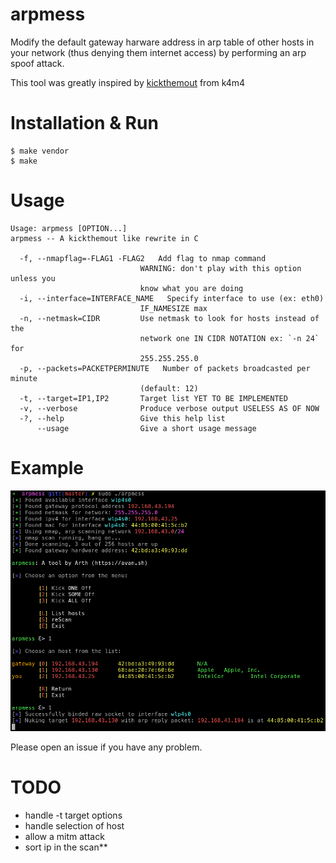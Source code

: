 # arpmess
Modify the default gateway harware address in arp table of other hosts in your network (thus denying them internet access) by performing an arp spoof attack.  

This tool was greatly inspired by [kickthemout](https://github.com/k4m4/kickthemout) from k4m4

# Installation & Run
```
$ make vendor
$ make
```

# Usage
```
Usage: arpmess [OPTION...] 
arpmess -- A kickthemout like rewrite in C

  -f, --nmapflag=-FLAG1 -FLAG2   Add flag to nmap command 
                             WARNING: don't play with this option unless you
                             know what you are doing
  -i, --interface=INTERFACE_NAME   Specify interface to use (ex: eth0)
                             IF_NAMESIZE max
  -n, --netmask=CIDR         Use netmask to look for hosts instead of the
                             network one IN CIDR NOTATION ex: `-n 24` for
                             255.255.255.0
  -p, --packets=PACKETPERMINUTE   Number of packets broadcasted per minute
                             (default: 12)
  -t, --target=IP1,IP2       Target list YET TO BE IMPLEMENTED
  -v, --verbose              Produce verbose output USELESS AS OF NOW
  -?, --help                 Give this help list
      --usage                Give a short usage message
```

# Example
![example usage](/img/example.png)

Please open an issue if you have any problem.  

# TODO
- handle -t target options
- handle selection of host
- allow a mitm attack
- sort ip in the scan**
